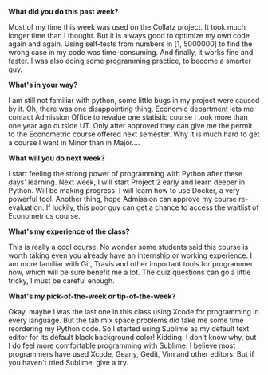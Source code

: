 **What did you do this past week?**

Most of my time this week was used on the Collatz project. It took much longer time than I thought. But it is always good to optimize my own code again and again. Using self-tests from numbers in [1, 5000000] to find the wrong case in my code was time-consuming. And finally, it works fine and faster. I was also doing some programming practice, to become a smarter guy. 

**What's in your way?**

I am still not familiar with python, some little bugs in my project were caused by it. Oh, there was one disappointing thing. Economic department lets me contact Admission Office to revalue one statistic course I took more than one year ago outside UT. Only after approved they can give me the permit to the Econometric course offered next semester. Why it is much hard to get a course I want in Minor than in Major....

**What will you do next week?**

I start feeling the strong power of programming with Python after these days' learning. Next week, I will start Project 2 early and learn deeper in Python. Will be making progress. I will learn how to use Docker, a very powerful tool. Another thing, hope Admission can approve my course re-evaluation. If luckily, this poor guy can get a chance to access the waitlist of Econometrics course.   

**What's my experience of the class?**

This is really a cool course. No wonder some students said this course is worth taking even you already have an internship or working experience. I am more familiar with Git, Travis and other important tools for programmer now, which will be sure benefit me a lot. The quiz questions can go a little tricky, I must be careful enough. 


**What's my pick-of-the-week or tip-of-the-week?**

Okay, maybe I was the last one in this class using Xcode for programming in every language. But the tab mix space problems did take me some time reordering my Python code. So I started using Sublime as my default text editor for its default black background color! Kidding. I don't know why, but I do feel more comfortable programming with Sublime. I believe most programmers have used Xcode, Geany, Gedit, Vim and other editors. But if you haven't tried Sublime, give a try. 
